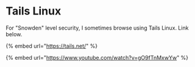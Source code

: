 # Tails Linux

For "Snowden" level security, I sometimes browse using Tails Linux. Link below.

{% embed url="https://tails.net/" %}

{% embed url="https://www.youtube.com/watch?v=gO9fTnMxwYw" %}
